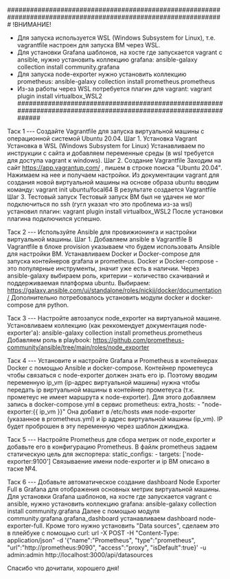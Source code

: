 #################################################################################################################
!ВНИМАНИЕ! 
- Для запуска используется WSL (Windows Subsystem for Linux), т.е. vagrantfile настроен для запуска ВМ через WSL.
- Для установки Grafana шаблонов, на хосте где запускается vagrant с ansible, нужно установить коллекцию grafana:
    ansible-galaxy collection install community.grafana
- Для запуска node-exporter нужно установить коллекцию prometheus:
    ansible-galaxy collection install prometheus.prometheus
- Из-за работы через WSL потребуется плагин для vagrant:
    vagrant plugin install virtualbox_WSL2
##################################################################################################################

Таск 1 --- Создайте Vagrantfile для запуска виртуальной машины с операционной системой Ubuntu 20.04.
Шаг 1. Установка Vagrant
Установка в WSL (Windows Subsystem for Linux)
Устанавливаем по инструкции с сайта и добавляем переменные среды (в wsl требуется для доступа vagrant к windows).
Шаг 2. Создание Vagrantfile
Заходим на сайт https://app.vagrantup.com/ , пишем в строке поиска "Ubuntu 20.04". Нажимаем на нее и получаем настройки.
Из документации vagrant для создания новой виртуальной машины на основе образа ubuntu вводим команду: 
vagrant init ubuntu/focal64 
В результате создается Vagrantfile
Шаг 3. Тестовый запуск
Тестовый запуск ВМ был не удачен
не мог подключиться по ssh  (гугл указал что это проблема из-за wsl)
установил плагин:
vagrant plugin install virtualbox_WSL2
После установки плагина подключился успешно.


Таск 2 --- Используйте Ansible для провижионинга и настройки виртуальной машины.
Шаг 1.  Добавляем ansible в Vagrantfile
В Vagrantfile в блоке provision указываем что будем использовать Ansible для настройки ВМ.
Устанавливаем Docker и Docker-compose для запуска контейнеров grafana и prometheus.
Docker и Docker-compose - это популярные инструменты, значит уже есть в наличии. Через ansible-galaxy выбираем роль, критерии – количество скачиваний и поддерживаемая платформа ubuntu.
Выбираем:
https://galaxy.ansible.com/ui/standalone/roles/nickjj/docker/documentation/
Дополнительно потребовалось установить модули docker и docker-compose для python.


Таск 3 --- Настройте автозапуск node_exporter на виртуальной машине.
Установливаем коллекцию (как реккомендует документация node-exporter'a):
ansible-galaxy collection install prometheus.prometheus
Добавляем роль в playbook:
https://github.com/prometheus-community/ansible/tree/main/roles/node_exporter


Таск 4 --- Установите и настройте Grafana и Prometheus в контейнерах Docker с помощью Ansible и docker-compose.
Контейнер прометеуса чтобы связаться с node-exporter должен знать его ip.
Поэтому вводим переменную ip_vm (ip-адрес виртуальной машины) нужна чтобы передать ip виртуальной машины в контейнер прометеуса (т.к. прометеус не имеет маршрута к node-exporter). 
Для этого добавляем запись в docker-compose.yml в сервис prometheus:
    extra_hosts:
      - "node-exporter:{{ ip_vm }}"
Она добавит в /etc/hosts имя node-exporter (указанное в prometheus.yml) и ip адрес виртуальной машины (ip_vm).
IP будет проброшен в эту переменную через шаблон джинджа.


Таск 5 --- Настройте Prometheus для сбора метрик от node_exporter и добавьте его в конфигурацию Prometheus.
В файлк prometheus задаем статическую цель для экспортера:
    static_configs:
      - targets: ['node-exporter:9100']
Связываение имени node-exporter и ip ВМ описано в таске №4.

Таск 6 --- Добавьте автоматическое создание dashboard Node Exporter Full в Grafana для отображения основных метрик виртуальной машины.
Для установки Grafana шаблонов, на хосте где запускается vagrant с ansible, нужно установить коллекцию grafana:
    ansible-galaxy collection install community.grafana
Далее с помощью модуля community.grafana.grafana_dashboard устанавливаем dashboard node-exporter-full.
Кроме того нужно установить "Data sources", сделаем это в плейбуке с помощью curl:
url -X POST -H "Content-Type: application/json" -d '{"name":"Prometheus", "type":"prometheus", "url":"http://prometheus:9090", "access":"proxy", "isDefault":true}' -u admin:admin http://localhost:3000/api/datasources

Спасибо что дочитали, хорошего дня!